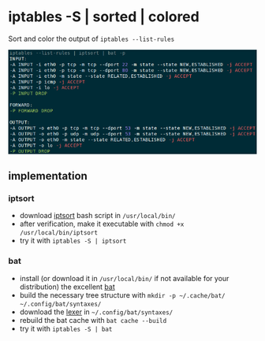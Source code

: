 # iptables -S | sorted | colored

Sort and color the output of `iptables --list-rules`

![Sorted and colored output](iptables_sorted_colored.png)



## implementation

### iptsort

- download [iptsort](iptsort) bash script in `/usr/local/bin/`
- after verification, make it executable with `chmod +x /usr/local/bin/iptsort`
- try it with `iptables -S | iptsort`


### bat

- install (or download it in `/usr/local/bin/` if not available for your distribution) the excellent [bat](https://github.com/sharkdp/bat)
- build the necessary tree structure with `mkdir -p ~/.cache/bat/ ~/.config/bat/syntaxes/`
- download the [lexer](iptables.sublime-syntax) in `~/.config/bat/syntaxes/`
- rebuild the bat cache with `bat cache --build`
- try it with `iptables -S | bat`

